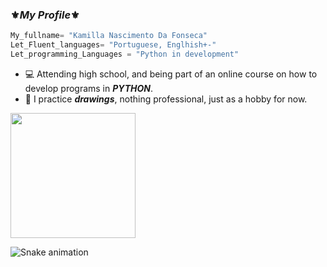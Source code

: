 ###  ⚜️***My Profile***⚜️

```Python
My_fullname= "Kamilla Nascimento Da Fonseca"
Let_Fluent_languages= "Portuguese, Englhish+-"
Let_programming_Languages = "Python in development"
```
- 💻 Attending high school, and being part of an online course on how to develop programs in ***PYTHON***.
- 🎨 I practice ***drawings***, nothing professional, just as a hobby for now.

<a href="https://github.com/kllfons">
  <img height="200em" src="https://github-readme-stats.vercel.app/api?username=kllfons&theme=dracula&show_icons=true" />
</a>

   ![Snake animation](https://github.com/kllfons/kllfons/blob/output/github-contribution-grid-snake.svg)
 
</div>

